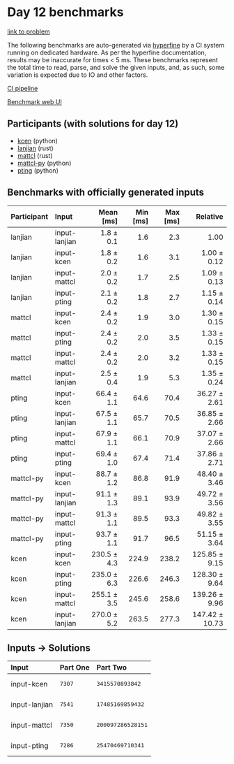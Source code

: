 # Day 12 benchmarks

[link to problem](https://adventofcode.com/2023/day/12)

The following benchmarks are auto-generated via
[hyperfine](https://github.com/sharkdp/hyperfine) by a CI system running on
dedicated hardware. As per the hyperfine documentation, results may be
inaccurate for times < 5 ms. These benchmarks represent the total time to read,
parse, and solve the given inputs, and, as such, some variation is expected due
to IO and other factors.

[CI pipeline](http://ci.papercode.net:8080/teams/main/pipelines/aoc2023)

[Benchmark web UI](https://aoc.ancalagon.black)


## Participants (with solutions for day 12)

- [kcen](https://github.com/kcen/aoc2023) (python)
- [lanjian](https://github.com/lanjian/aoc-2023) (rust)
- [mattcl](https://github.com/mattcl/aoc2023) (rust)
- [mattcl-py](https://github.com/mattcl/aoc2023-py) (python)
- [pting](https://github.com/pting/aoc2023) (python)


## Benchmarks with officially generated inputs

| Participant | Input | Mean [ms] | Min [ms] | Max [ms] | Relative |
|:---|:---|---:|---:|---:|---:|
| lanjian | input-lanjian | 1.8 ± 0.1 | 1.6 | 2.3 | 1.00 |
| lanjian | input-kcen | 1.8 ± 0.2 | 1.6 | 3.1 | 1.00 ± 0.12 |
| lanjian | input-mattcl | 2.0 ± 0.2 | 1.7 | 2.5 | 1.09 ± 0.13 |
| lanjian | input-pting | 2.1 ± 0.2 | 1.8 | 2.7 | 1.15 ± 0.14 |
| mattcl | input-kcen | 2.4 ± 0.2 | 1.9 | 3.0 | 1.30 ± 0.15 |
| mattcl | input-pting | 2.4 ± 0.2 | 2.0 | 3.5 | 1.33 ± 0.15 |
| mattcl | input-mattcl | 2.4 ± 0.2 | 2.0 | 3.2 | 1.33 ± 0.15 |
| mattcl | input-lanjian | 2.5 ± 0.4 | 1.9 | 5.3 | 1.35 ± 0.24 |
| pting | input-kcen | 66.4 ± 1.1 | 64.6 | 70.4 | 36.27 ± 2.61 |
| pting | input-lanjian | 67.5 ± 1.1 | 65.7 | 70.5 | 36.85 ± 2.66 |
| pting | input-mattcl | 67.9 ± 1.1 | 66.1 | 70.9 | 37.07 ± 2.66 |
| pting | input-pting | 69.4 ± 1.0 | 67.4 | 71.4 | 37.86 ± 2.71 |
| mattcl-py | input-kcen | 88.7 ± 1.2 | 86.8 | 91.9 | 48.40 ± 3.46 |
| mattcl-py | input-lanjian | 91.1 ± 1.3 | 89.1 | 93.9 | 49.72 ± 3.56 |
| mattcl-py | input-mattcl | 91.3 ± 1.1 | 89.5 | 93.3 | 49.82 ± 3.55 |
| mattcl-py | input-pting | 93.7 ± 1.1 | 91.7 | 96.5 | 51.15 ± 3.64 |
| kcen | input-kcen | 230.5 ± 4.3 | 224.9 | 238.2 | 125.85 ± 9.15 |
| kcen | input-pting | 235.0 ± 6.3 | 226.6 | 246.3 | 128.30 ± 9.64 |
| kcen | input-mattcl | 255.1 ± 3.5 | 245.6 | 258.6 | 139.26 ± 9.96 |
| kcen | input-lanjian | 270.0 ± 5.2 | 263.5 | 277.3 | 147.42 ± 10.73 |


## Inputs -> Solutions

| Input | Part One | Part Two |
|:---|:---|:---|
|input-kcen|<pre>7307</pre>|<pre>3415570893842</pre>|
|input-lanjian|<pre>7541</pre>|<pre>17485169859432</pre>|
|input-mattcl|<pre>7350</pre>|<pre>200097286528151</pre>|
|input-pting|<pre>7286</pre>|<pre>25470469710341</pre>|
